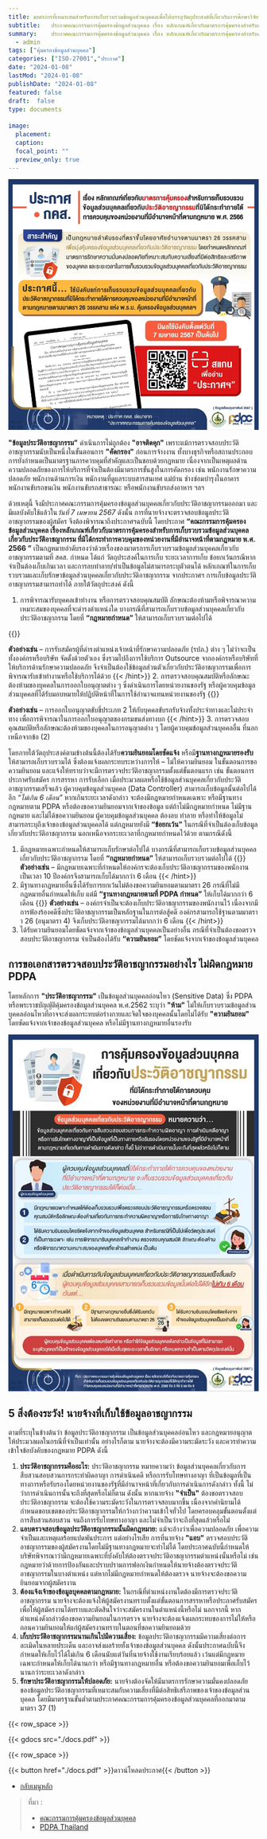 ```yaml
---
title: มาตรการที่เหมาะสมสำหรับการเก็บรวบรวมข้อมูลส่วนบุคคลเพื่อให้บรรลุวัตถุประสงค์ที่เกี่ยวกับการศึกษาวิจัยหรือสถิติตามมาตรา 24 (1) และการศึกษาวิจัยทางวิทยาศาสตร์ ประวัติศาสตร์ หรือสถิติ หรือประโยชน์สาธารณะอื่นตามมาตรา 26 (5) (ง) แห่งพระราชบัญญัติคุ้มครองข้อมูลส่วนบุคคล พ.ศ. 2562 พ.ศ. 2566
subtitle: 	ประกาศคณะกรรมการคุ้มครองข้อมูลส่วนบุคคล เรื่อง หลักเกณฑ์เกี่ยวกับมาตรการคุ้มครองสำหรับการเก็บรวบรวมข้อมูลส่วนบุคคลเกี่ยวกับประวัติอาชญากรรมที่มิได้กระทำภายใต้การควบคุมของหน่วยงานที่มีอำนาจหน้าที่ตามกฎหมาย พ.ศ. 2566
summary: 	ประกาศคณะกรรมการคุ้มครองข้อมูลส่วนบุคคล เรื่อง หลักเกณฑ์เกี่ยวกับมาตรการคุ้มครองสำหรับการเก็บรวบรวมข้อมูลส่วนบุคคลเกี่ยวกับประวัติอาชญากรรมที่มิได้กระทำภายใต้การควบคุมของหน่วยงานที่มีอำนาจหน้าที่ตามกฎหมาย พ.ศ. 2566
  - admin
tags: ["คุ้มครองข้อมูลส่วนบุคคล"]
categories: ["ISO-27001","ประกาศ"]
date: "2024-01-08"
lastMod: "2024-01-08"
publishDate: "2024-01-08"
featured: false
draft:  false
type: documents

image:
  placement:
  caption:
  focal_point: ""
  preview_only: true
---
```


![](info-10.jpg)

**"ข้อมูลประวัติอาชญากรรม"** ดำเนินการไม่ถูกต้อง **"อาจติดคุก"** เพราะแม้การตรวจสอบประวัติอาชญากรรมนับเป็นหนึ่งในขั้นตอนการ **"คัดกรอง"** ก่อนการจ้างงาน ทั้งบางธุรกิจหรือสถานประกอบการยังกำหนดเป็นมาตรฐานการควบคุมที่สำคัญและเป็นชอบด้วยกฎหมาย เนื่องจากเป็นเหตุผลด้านความปลอดภัยของการให้บริการที่จำเป็นต้องมีมาตรการขั้นสูงในการคัดกรอง เช่น พนักงานรักษาความปลอดภัย พนักงานด้านการเงิน พนักงานที่ดูแลระบบสารสนเทศ แม่บ้าน ช่างซ่อมบำรุงในอาคาร พนักงานขับรถขนเงิน พนักงานขับรถสาธารณะ หรือพนักงานขับรถส่งอาหาร ฯลฯ

ด้วยเหตุนี้ จึงมีประกาศคณะกรรมการคุ้มครองข้อมูลส่วนบุคคลเกี่ยวกับประวัติอาชญากรรมออกมา และมีผลบังคับใช้แล้วใน*วันที่ 7 เมษายน 2567* ดังนั้น การที่นายจ้างจะตรวจสอบข้อมูลประวัติอาชญากรรมของผู้สมัคร จึงต้องพิจารณาถึงประกาศฯฉบับนี้
โดยประกาศ **“คณะกรรมการคุ้มครองข้อมูลส่วนบุคคล เรื่องหลักเกณฑ์เกี่ยวกับมาตรการคุ้มครองสำหรับการเก็บรวบรวมข้อมูลส่วนบุคคลเกี่ยวกับประวัติอาชญากรรม ที่มิได้กระทำการควบคุมของหน่วยงานที่มีอำนาจหน้าที่ตามกฎหมาย พ.ศ. 2566 ”** เป็นกฎหมายลำดับรองว่าด้วยเรื่องของมาตรการเก็บรวบรวมข้อมูลส่วนบุคคลเกี่ยวกับอาชญากรรมตามที่ สคส. กำหนด ได้แก่ วัตถุประสงค์ในการเก็บ ระยะเวลาการเก็บ ข้อยกเว้นกรณีหากจำเป็นต้องเก็บเกินเวลา และการลบทำลาย/ทำเป็นข้อมูลไม่สามารถระบุตัวตนได้
หลักเกณฑ์ในการเก็บรวบรวมและเก็บรักษาข้อมูลส่วนบุคคลเกี่ยวกับประวัติอาชญากรรม
จากประกาศฯ การเก็บข้อมูลประวัติอาชญากรรมสามารถทำได้ ภายใต้วัตถุประสงค์ ดังนี้
1. การพิจารณารับบุคคลเข้าทำงาน หรือการตรวจสอบคุณสมบัติ ลักษณะต้องห้ามหรือพิจารณาความเหมาะสมของบุคคลที่จะดำรงตำแหน่งใด
บางกรณีที่สามารถเก็บรวบข้อมูลส่วนบุคคลเกี่ยวกับประวัติอาชญากรรม โดยที่ **“กฎหมายกำหนด”** ให้สามารถเก็บรวบรวมต่อไปได้

{{<hint success>}}

**ตัวอย่างเช่น** – การรับสมัครผู้ที่ดำรงตำแหน่งเจ้าหน้าที่รักษาความปลอดภัย (รปภ.) ต่าง ๆ ไม่ว่าจะเป็นทั้งองค์กรหรือบริษัท จัดตั้งด้วยตัวเอง ซึ่งรวมไปถึงการใช้บริการ Outsource จากองค์กรหรือบริษัทที่ให้บริการด้านรักษาความปลอดภัย จึงจำเป็นต้องใช้ข้อมูลส่วนตัวเกี่ยวกับประวัติอาชญากรรมเพื่อการพิจารณารับเข้าทำงานหรือใช้บริการได้ด้วย
{{< /hint>}}
2. การตรวจสอบคุณสมบัติหรือลักษณะต้องห้ามของบุคคลในการออกใบอนุญาตต่าง ๆ
ซึ่งดำเนินการโดยหน่วยงานของรัฐ หรือผู้ควบคุมข้อมูลส่วนบุคคลที่ได้รับมอบหมายให้ปฏิบัติหน้าที่ในการใช้อำนาจแทนหน่วยงานของรัฐ
{{<hint success>}}

**ตัวอย่างเช่น** – การออกใบอนุญาตขับขี่ประเภท 2 ให้กับบุคคลขับรถรับจ้างทั้งประจำทางและไม่ประจำทาง เพื่อการพิจารณาในการออกใบอนุญาตของกรมขนส่งทางบก
{{< /hint>}}
3. การตรวจสอบคุณสมบัติหรือลักษณะต้องห้ามของบุคคลในการอนุญาตต่าง ๆ โดยผู้ควบคุมข้อมูลส่วนบุคคลอื่น ที่นอกเหนือจากข้อ (2)
 

โดยภายใต้วัตถุประสงค์ตามข้างต้นนี้ต้องได้รับ**ความยินยอมโดยชัดแจ้ง** หรือมี**ฐานทางกฎหมายรองรับ**ให้สามารถเก็บรวบรวมได้  ซึ่งต้องแจ้งผลกระทบระหว่างการให้ – ไม่ให้ความยินยอม ในขั้นตอนการขอความยินยอม และแจ้งให้ทราบว่าจะมีการตรวจประวัติอาชญากรรมตั้งแต่ขั้นตอนแรก เช่น ขั้นตอนการประกาศรับสมัคร การสรรหา การรับเลือก 
เมื่อประมวลผลหรือใช้ข้อมูลส่วนบุคคลเกี่ยวกับประวัติอาชญากรรมเสร็จแล้ว ผู้ควบคุมข้อมูลส่วนบุคคล (Data Controller) สามารถเก็บข้อมูลนั้นต่อไปได้อีก *“ไม่เกิน 6 เดือน”* หากเกินระยะเวลาดังกล่าว จะต้องมีกฎหมายกำหนดเฉพาะ หรือมีฐานทางกฎหมายตาม PDPA หรือต้องขอความยินยอมจากเจ้าของข้อมูล แต่ถ้าไม่มีกฎหมายกำหนด ไม่มีฐานกฎหมาย และไม่ได้ขอความยินยอม ผู้ควบคุมข้อมูลส่วนบุคคล ต้องลบ ทำลาย หรือทำให้ข้อมูลไม่สามารถระบุถึงเจ้าของข้อมูลส่วนบุคคลได้
แต่กฎหมายยังมี **“ข้อยกเว้น”** ในกรณีที่จำเป็นต้องเก็บข้อมูลเกี่ยวกับประวัติอาชญากรรม นอกเหนือจากระยะเวลาที่กฎหมายกำหนดไว้ด้วย ตามกรณีดังนี้
1. มีกฎหมายเฉพาะกำหนดให้สามารถเก็บรักษาต่อไปได้
บางกรณีที่สามารถเก็บรวบข้อมูลส่วนบุคคลเกี่ยวกับประวัติอาชญากรรม โดยที่ **“กฎหมายกำหนด”** ให้สามารถเก็บรวบรวมต่อไปได้
{{<hint success>}}
**ตัวอย่างเช่น** – มีกฎหมายเฉพาะที่กำหนดให้องค์กรจะต้องเก็บประวัติอาชญากรรมของพนักงานเป็นเวลา 10 ปีองค์กรจึงสามารถเก็บได้มากกว่า 6 เดือน
{{< /hint>}}
2. มีฐานทางกฎหมายอื่นซึ่งได้รับการยกเว้นไม่ต้องขอความยินยอมตามมาตรา 26
กรณีที่ไม่มีกฎหมายอื่นกำหนดให้เก็บ แต่มี **“ฐานทางกฎหมายตามที่ PDPA กำหนด”** ให้เก็บได้มากกว่า 6 เดือน
{{<hint success>}}
**ตัวอย่างเช่น** – องค์กรจำเป็นจะต้องเก็บประวัติอาชญากรรมของพนักงานไว้ เนื่องจากมีการฟ้องร้องคดีซึ่งประวัติอาชญากรรมเป็นหลักฐานในการต่อสู้คดี องค์กรสามารถใช้ฐานตามมาตราา 26 (อนุมาตรา 4) จึงเก็บประวัติอาชญากรรมได้มากกว่า 6  เดือน
{{< /hint>}}
3. ได้รับความยินยอมโดยชัดแจ้งจากเจ้าของข้อมูลส่วนบุคคลเป็นอย่างอื่น
กรณีที่จำเป็นต้องขอตรวจสอบประวัติอาชญากรรม จำเป็นต้องได้รับ **“ความยินยอม”** โดยชัดแจ้งจากเจ้าของข้อมูลส่วนบุคคล

## การขอเอกสารตรวจสอบประวัติอาชญากรรมอย่างไร ไม่ผิดกฎหมาย PDPA

โดยหลักการ **"ประวัติอาชญากรรม"** เป็นข้อมูลส่วนบุคคลอ่อนไหว (Sensitive Data) ซึ่ง PDPA หรือพระราชบัญญัติคุ้มครองข้อมูลส่วนบุคคล พ.ศ.2562 ระบุว่า **"ห้าม"** ไม่ให้เก็บรวบรวมข้อมูลส่วนบุคคลอ่อนไหวที่อาจจะส่งผลกระทบต่อร่างกายและจิตใจของบุคคลนั้นโดยไม่ได้รับ **"ความยินยอม"** โดยชัดแจ้งจากเจ้าของข้อมูลส่วนบุคคล หรือไม่มีฐานทางกฎหมายอื่นรองรับ

![](info-11.jpg)

## 5 สิ่งต้องระวัง! นายจ้างที่เก็บใช้ข้อมูลอาชญากรรม
ตามที่ระบุในข้างต้นว่า ข้อมูลประวัติอาชญากรรม เป็นข้อมูลส่วนบุคคลอ่อนไหว และกฎหมายอนุญาตให้ประมวลผลในกรณีที่จำเป็นเท่านั้น อย่างไรก็ตาม นายจ้างจะต้องมีความระมัดระวัง และควรทำความเข้าใจข้อบังคับของกฎหมาย PDPA ดังนี้
1. **ประวัติอาชญากรรมคืออะไร:** ประวัติอาชญากรรม หมายความว่า ข้อมูลส่วนบุคคลเกี่ยวกับการสืบสวนสอบสวนการกระทำผิดอาญา การดำเนินคดี หรือการรับโทษทางอาญา ที่เป็นข้อมูลที่เป็นทางการหรือรับรองโดยหน่วยงานของรัฐที่มีอำนาจหน้าที่เกี่ยวกับการดำเนินการดังกล่าว ทั้งนี้ ไม่ว่าการดำเนินการนั้นจะถึงที่สุดหรือไม่ก็ตาม 
ดังนั้น หากนายจ้าง **"จำเป็น"** ต้องขอตรวจสอบประวัติอาชญากรรม จะต้องใช้ความระมัดระวังในการตรวจสอบมากขึ้น เนื่องจากคำนิยามได้กำหนดขอบเขตของประวัติอาชญากรรมให้กว้างกว่าความเข้าใจทั่วไป โดยครอบคลุมขั้นตอนตั้งแต่การสืบสวนสอบสวน จนถึงการรับโทษทางอาญา และไม่จำเป็นว่าจะถึงที่สุดแล้วหรือไม่ 
2. **แอบตรวจสอบข้อมูลประวัติอาชญากรรมนั้นผิดกฎหมาย:** แม้จะอ้างว่าเพื่อความปลอดภัย เพื่อความจำเป็นและเหตุผลร้อยแปดพันประการ แต่อย่างไรเสีย การที่นายจ้าง **"แอบ"** ตรวจสอบประวัติอาชญากรรมของผู้สมัครงานโดยไม่มีฐานทางกฎหมายจะทำไม่ได้ โดยประกาศฉบับนี้กำหนดให้บริษัทพิจารณาว่ามีกฎหมายเฉพาะที่บังคับให้ต้องตรวจประวัติอาชญากรรมตำแหน่งนั้นหรือไม่ เช่น กฎหมายว่าด้วยการป้องกันและปราบปรามการฟอกเงินกำหนดให้นายจ้างต้องตรวจประวัติอาชญากรรมในบางตำแหน่ง แต่หากไม่มีกฎหมายกำหนดให้ต้องตรวจ นายจ้างจะต้องขอความยินยอมจากผู้สมัครงาน
3. **ต้องแจ้งเจ้าของข้อมูลบุคคลตามกฎหมาย:** ในกรณีที่ตำแหน่งงานใดต้องมีการตรวจประวัติอาชญากรรม นายจ้างจะต้องแจ้งให้ผู้สมัครงานทราบตั้งแต่ขั้นตอนการสรรหาหรือประกาศรับสมัคร เพื่อให้ผู้สมัครงานได้ทราบและตัดสินใจว่าจะสมัครงานในตำแหน่งนี้หรือไม่ 
นอกจากนี้ หากตำแหน่งดังกล่าวต้องขอความยินยอมในการตรวจ นายจ้างจะต้องแจ้งผลกระทบของการไม่ให้หรือถอนความยินยอมให้แก่ผู้สมัครงานทราบในตอนที่ขอความยินยอมด้วย
4. **เก็บประวัติอาชญากรรมนานเกินไปมีความเสี่ยง:** ข้อมูลประวัติอาชญากรรมมีความเสี่ยงต่อการละเมิดในหลายประเด็น และอาจส่งผลร้ายทั้งเจ้าของข้อมูลส่วนบุคคล ดังนั้นประกาศฉบับนี้จึงกำหนดให้เก็บไว้ได้ไม่เกิน 6 เดือนนับแต่วันที่นายจ้างใช้งานเรียบร้อยแล้ว เว้นแต่มีกฎหมายเฉพาะกำหนดให้เก็บได้นานกว่า หรือมีฐานทางกฎหมายอื่น หรือต้องขอความยินยอมเพื่อเก็บไว้นานกว่าระยะเวลาดังกล่าว
5. **รักษาประวัติอาชญากรรมให้ปลอดภัย:** นายจ้างต้องจัดให้มีมาตรการรักษาความมั่นคงปลอดภัย ของข้อมูลประวัติอาชญากรรมที่เหมาะสมกับความเสี่ยงที่มีต่อสิทธิเสรีภาพของเจ้าของข้อมูลส่วนบุคคล โดยมีมาตรฐานขั้นต่ำตามประกาศคณะกรรมการคุ้มครองข้อมูลส่วนบุคคลที่ออกมาตามมาตรา 37 (1)

{{< row_space >}}

{{< gdocs src="./docs.pdf" >}}

{{< row_space >}}

 

{{< button href="./docs.pdf" >}}ดาวน์โหลดประกาศ{{< /button >}}

- [กลับเมนูหลัก](../../section/)

> ที่มา : 
> - [คณะกรรมการคุ้มครองข้อมูลส่วนบุคคล](https://www.pdpc.or.th/2564/)
> - [PDPA Thailand](https://pdpathailand.com/news-article/criminal-profilers/)